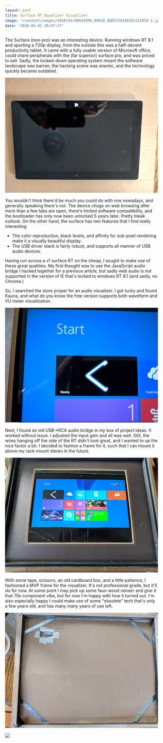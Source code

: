 ```yaml
---
layout: post
title: Surface RT Equalizer Visualizer
image: "/content/images/2018/01/00010IMG_00010_BURST20180101112859-1.jpg"
date: '2018-01-01 20:07:27'
---
```


The Surface (non-pro) was an interesting device.  Running windows RT 8.1 and sporting a 720p display, from the outside this was a half-decent productivity tablet.  It came with a fully usable version of Microsoft office, could share peripherals with the (far superior) surface pro, and was priced to sell. Sadly, the locked-down operating system meant the software landscape was barren, the hacking scene was anemic, and the technology quickly became outdated.  

![](/content/images/2018/01/IMG_20180101_110219.jpg)

You wouldn't think there'd be much you could do with one nowadays, and generally speaking there's not. The device chugs on web browsing after more than a few tabs are open, there's limited software compatibility, and the bootloader has only now been unlocked 5 years later.  Pretty bleak outlook.  On the other hand, the surface has two features that I find really interesting:

*  The color reproduction, black levels, and affinity for sub-pixel rendering make it a visually beautiful display. 
* The USB driver stack is fairly robust, and supports all manner of USB audio devices. 

Having run across a v1 surface RT on the cheap, I sought to make use of these great qualities.  My first thought was to use the JavaScript audio bridge I hacked together for a previous article, but sadly web audio is not supported in the version of IE that's locked to windows RT 8.1 (and sadly, no Chrome.) 

So, I searched the store proper for an audio visualizer.  I got lucky and found Kauna, and what do you know the free version supports both waveform and VU meter visualization.  

![](/content/images/2018/01/IMG_20180101_113051.jpg)

Next, I found an old USB->RCA audio bridge in my box of project ideas. It worked without issue.  I adjusted the input gain and all was well.  Still, the wires hanging off the side of the RT didn't look great, and I wanted to up the nice factor a bit.  I decided to fashion a frame for it, such that I can mount it above my rack-mount stereo in the future.

![](/content/images/2018/01/IMG_20180101_113046.jpg)

With some tape, scissors, an old cardboard box, and a little patience, I fashioned a MVP frame for the visualizer. It's not professional grade, but it'll do for now.  At some point I may pick up some faux-wood veneer and give it that 70s component vibe, but for now I'm happy with how it turned out.  I'm also especially happy I could make use of some "obsolete" tech that's only a few years old, and has many many years of use left.

![](/content/images/2018/01/IMG_20180101_112949.jpg)

![](/content/images/2018/01/00000XTR_00000_BURST20180101112859-ANIMATION.gif)
 